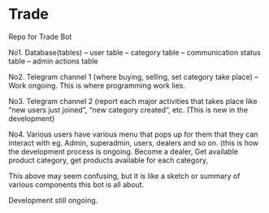 # Trade
Repo for Trade Bot

No1. Database(tables) – user table – category table – communication status table – admin actions table

No2. Telegram channel 1 (where buying, selling, set category take place) – Work ongoing. This is where programming work lies.

No3. Telegram channel 2 (report each major activities that takes place like “new users just joined”, “new category created”, etc. (This is new in the development)

No4. Various users have various menu that pops up for them that they can interact with eg. Admin, superadmin, users, dealers and so on. (this is how the development process is ongoing.
Become a dealer, Get available product category, get products available for each category, 

This above may seem confusing, but it is like a sketch or summary  of various components this bot is all about.

Development still ongoing.
